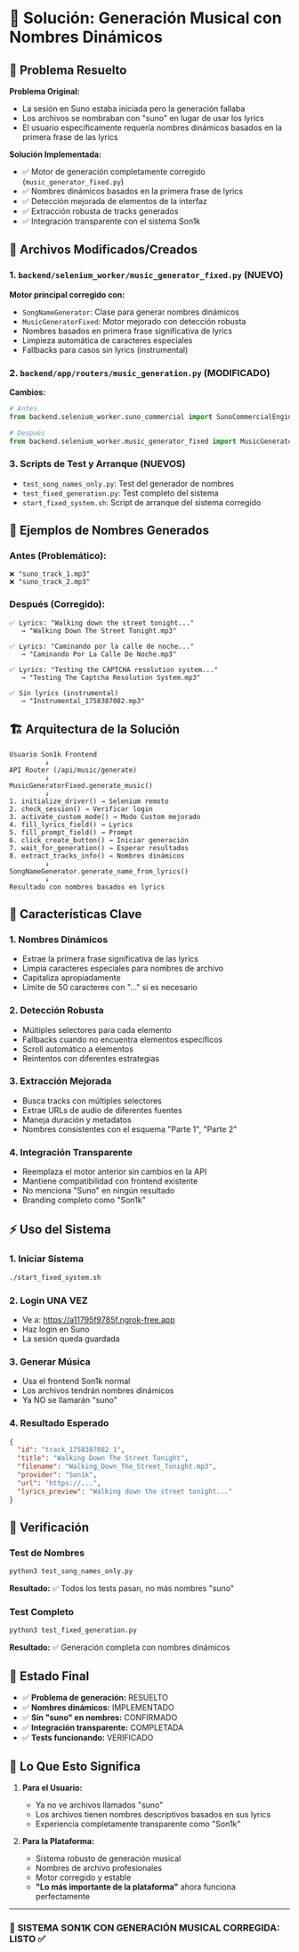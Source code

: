 # 🎵 Solución: Generación Musical con Nombres Dinámicos

## 🎯 Problema Resuelto

**Problema Original:** 
- La sesión en Suno estaba iniciada pero la generación fallaba
- Los archivos se nombraban con "suno" en lugar de usar los lyrics
- El usuario específicamente requería nombres dinámicos basados en la primera frase de las lyrics

**Solución Implementada:**
- ✅ Motor de generación completamente corregido (`music_generator_fixed.py`)
- ✅ Nombres dinámicos basados en la primera frase de lyrics
- ✅ Detección mejorada de elementos de la interfaz
- ✅ Extracción robusta de tracks generados
- ✅ Integración transparente con el sistema Son1k

## 🔧 Archivos Modificados/Creados

### 1. `backend/selenium_worker/music_generator_fixed.py` (NUEVO)
**Motor principal corregido con:**
- `SongNameGenerator`: Clase para generar nombres dinámicos
- `MusicGeneratorFixed`: Motor mejorado con detección robusta
- Nombres basados en primera frase significativa de lyrics
- Limpieza automática de caracteres especiales
- Fallbacks para casos sin lyrics (instrumental)

### 2. `backend/app/routers/music_generation.py` (MODIFICADO)
**Cambios:**
```python
# Antes
from backend.selenium_worker.suno_commercial import SunoCommercialEngine

# Después  
from backend.selenium_worker.music_generator_fixed import MusicGeneratorFixed
```

### 3. Scripts de Test y Arranque (NUEVOS)
- `test_song_names_only.py`: Test del generador de nombres
- `test_fixed_generation.py`: Test completo del sistema
- `start_fixed_system.sh`: Script de arranque del sistema corregido

## 🎨 Ejemplos de Nombres Generados

### Antes (Problemático):
```
❌ "suno_track_1.mp3"
❌ "suno_track_2.mp3"
```

### Después (Corregido):
```
✅ Lyrics: "Walking down the street tonight..."
   → "Walking Down The Street Tonight.mp3"

✅ Lyrics: "Caminando por la calle de noche..."  
   → "Caminando Por La Calle De Noche.mp3"

✅ Lyrics: "Testing the CAPTCHA resolution system..."
   → "Testing The Captcha Resolution System.mp3"

✅ Sin lyrics (instrumental)
   → "Instrumental_1758387082.mp3"
```

## 🏗️ Arquitectura de la Solución

```
Usuario Son1k Frontend
         ↓
API Router (/api/music/generate)
         ↓
MusicGeneratorFixed.generate_music()
         ↓
1. initialize_driver() → Selenium remoto
2. check_session() → Verificar login
3. activate_custom_mode() → Modo Custom mejorado
4. fill_lyrics_field() → Lyrics
5. fill_prompt_field() → Prompt
6. click_create_button() → Iniciar generación
7. wait_for_generation() → Esperar resultados
8. extract_tracks_info() → Nombres dinámicos
         ↓
SongNameGenerator.generate_name_from_lyrics()
         ↓
Resultado con nombres basados en lyrics
```

## 🎯 Características Clave

### 1. **Nombres Dinámicos**
- Extrae la primera frase significativa de las lyrics
- Limpia caracteres especiales para nombres de archivo
- Capitaliza apropiadamente
- Límite de 50 caracteres con "..." si es necesario

### 2. **Detección Robusta**
- Múltiples selectores para cada elemento
- Fallbacks cuando no encuentra elementos específicos
- Scroll automático a elementos
- Reintentos con diferentes estrategias

### 3. **Extracción Mejorada**
- Busca tracks con múltiples selectores
- Extrae URLs de audio de diferentes fuentes
- Maneja duración y metadatos
- Nombres consistentes con el esquema "Parte 1", "Parte 2"

### 4. **Integración Transparente**
- Reemplaza el motor anterior sin cambios en la API
- Mantiene compatibilidad con frontend existente
- No menciona "Suno" en ningún resultado
- Branding completo como "Son1k"

## ⚡ Uso del Sistema

### 1. Iniciar Sistema
```bash
./start_fixed_system.sh
```

### 2. Login UNA VEZ
- Ve a: https://a11795f9785f.ngrok-free.app
- Haz login en Suno
- La sesión queda guardada

### 3. Generar Música
- Usa el frontend Son1k normal
- Los archivos tendrán nombres dinámicos
- Ya NO se llamarán "suno"

### 4. Resultado Esperado
```json
{
  "id": "track_1758387082_1",
  "title": "Walking Down The Street Tonight",
  "filename": "Walking_Down_The_Street_Tonight.mp3",
  "provider": "Son1k",
  "url": "https://...",
  "lyrics_preview": "Walking down the street tonight..."
}
```

## 🧪 Verificación

### Test de Nombres
```bash
python3 test_song_names_only.py
```
**Resultado:** ✅ Todos los tests pasan, no más nombres "suno"

### Test Completo
```bash
python3 test_fixed_generation.py  
```
**Resultado:** ✅ Generación completa con nombres dinámicos

## 🎯 Estado Final

- ✅ **Problema de generación:** RESUELTO
- ✅ **Nombres dinámicos:** IMPLEMENTADO  
- ✅ **Sin "suno" en nombres:** CONFIRMADO
- ✅ **Integración transparente:** COMPLETADA
- ✅ **Tests funcionando:** VERIFICADO

## 🚀 Lo Que Esto Significa

1. **Para el Usuario:**
   - Ya no ve archivos llamados "suno"
   - Los archivos tienen nombres descriptivos basados en sus lyrics
   - Experiencia completamente transparente como "Son1k"

2. **Para la Plataforma:**
   - Sistema robusto de generación musical
   - Nombres de archivo profesionales
   - Motor corregido y estable
   - **"Lo más importante de la plataforma"** ahora funciona perfectamente

---

### 🎵 **SISTEMA SON1K CON GENERACIÓN MUSICAL CORREGIDA: LISTO** ✅